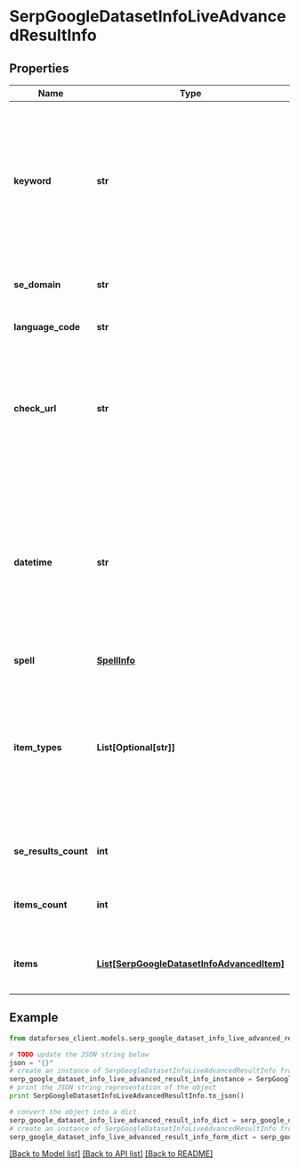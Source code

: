 # SerpGoogleDatasetInfoLiveAdvancedResultInfo


## Properties

Name | Type | Description | Notes
------------ | ------------- | ------------- | -------------
**keyword** | **str** | keyword received in a POST array the keyword is returned with decoded %## (plus symbol ‘+’ will be decoded to a space character) | [optional] 
**se_domain** | **str** | search engine domain in a POST array | [optional] 
**language_code** | **str** | language code in a POST array | [optional] 
**check_url** | **str** | direct URL to search engine results you can use it to make sure that we provided accurate results | [optional] 
**datetime** | **str** | date and time when the result was received in the UTC format: “yyyy-mm-dd hh-mm-ss +00:00” example: 2019-11-15 12:57:46 +00:00 | [optional] 
**spell** | [**SpellInfo**](SpellInfo.md) |  | [optional] 
**item_types** | **List[Optional[str]]** | types of search results in SERP contains types of search results (items) found in SERP. possible item type: dataset | [optional] 
**se_results_count** | **int** | total number of results in SERP | [optional] 
**items_count** | **int** | the number of results returned in the items array | [optional] 
**items** | [**List[SerpGoogleDatasetInfoAdvancedItem]**](SerpGoogleDatasetInfoAdvancedItem.md) | elements of search results found in SERP | [optional] 

## Example

```python
from dataforseo_client.models.serp_google_dataset_info_live_advanced_result_info import SerpGoogleDatasetInfoLiveAdvancedResultInfo

# TODO update the JSON string below
json = "{}"
# create an instance of SerpGoogleDatasetInfoLiveAdvancedResultInfo from a JSON string
serp_google_dataset_info_live_advanced_result_info_instance = SerpGoogleDatasetInfoLiveAdvancedResultInfo.from_json(json)
# print the JSON string representation of the object
print SerpGoogleDatasetInfoLiveAdvancedResultInfo.to_json()

# convert the object into a dict
serp_google_dataset_info_live_advanced_result_info_dict = serp_google_dataset_info_live_advanced_result_info_instance.to_dict()
# create an instance of SerpGoogleDatasetInfoLiveAdvancedResultInfo from a dict
serp_google_dataset_info_live_advanced_result_info_form_dict = serp_google_dataset_info_live_advanced_result_info.from_dict(serp_google_dataset_info_live_advanced_result_info_dict)
```
[[Back to Model list]](../README.md#documentation-for-models) [[Back to API list]](../README.md#documentation-for-api-endpoints) [[Back to README]](../README.md)


